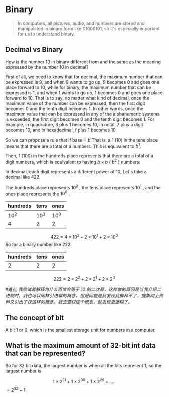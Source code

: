 # Binary
> In computers, all pictures, audio, and numbers are stored and manipulated in binary form like 01000101, so it's especially important for us to understand binary.
## Decimal vs Binary

How is the number 10 in binary different from and the same as the meaning expressed by the number 10 in decimal?


First of all, we need to know that for decimal, the maximum number that can be expressed is 9, and when 9 wants to go up, 9 becomes 0 and goes one place forward to 10, while for binary, the maximum number that can be expressed is 1, and when 1 wants to go up, 1 becomes 0 and goes one place forward to 10. That is to say, no matter what kind of decimal, once the maximum value of the number can be expressed, then the first digit becomes 0 and the tenth digit becomes 1. In other words, once the maximum value that can be expressed in any of the alphanumeric systems is exceeded, the first digit becomes 0 and the tenth digit becomes 1. For example, in quadrature, 3 plus 1 becomes 10, in octal, 7 plus a digit becomes 10, and in hexadecimal, f plus 1 becomes 10.

So we can propose a rule that if base = b
That is, a 1 (10) in the tens place means that there are a total of a numbers. This is equivalent to $b^1$.

Then, 1 (100) in the hundreds place represents that there are a total of a digit numbers, which is equivalent to having $b \times b$ ( $b ^ 2$ ) numbers.

In decimal, each digit represents a different power of 10, Let's take a decimal like 422.

The hundreds place represents $10^2$ , the tens place represents $10^1$ , and the ones place represents the $10^0$ .

| hundreds    | tens    | ones    |
| ------- | ------- | ------- |
| $10^2$  | $10^1$  | $10^0$  |
| $4$   |  $2$  |  $2$  |

$$422 = 4\times 10^2 + 2\times 10^1 +2\times 10^0 $$
So for a binary number like 222.

|hundreds|tens| ones|
| ---| ---|---|
|2|2|2|

$$222 = 2\times 2^2 + 2\times 2^1 +2\times 2^0 $$

#难点 *我尝试着解释为什么百位会等于 10 的二次幂，这样做的原因是当我介绍二进制时，我也可以同样引进幂的概念，但是问题是我发现我解释不了，搜集网上资料又引出了权这样的概念，我去查权这个概念，就发现更迷糊了。*

## The concept of bit

A bit 1 or 0, which is the smallest storage unit for numbers in a computer.
## What is the maximum amount of 32-bit int data that can be represented?

So for 32 bit data, the largest number is when all the bits represent 1, so the largest number is

$$ 1\times 2^{31} +1\times 2^{30} +1\times 2^{29} +\dots..$$
$=2^{32} - 1$